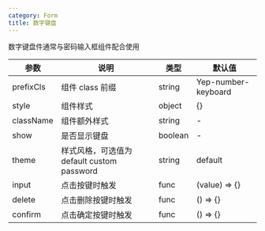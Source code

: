 ```yaml
---
category: Form
title: 数字键盘
---
```


数字键盘件通常与密码输入框组件配合使用

<DEMO>

| 参数      | 说明                                       | 类型    | 默认值              |
| --------- | ------------------------------------------ | ------- | ------------------- |
| prefixCls | 组件 class 前缀                            | string  | Yep-number-keyboard |
| style     | 组件样式                                   | object  | {}                  |
| className | 组件额外样式                               | string  | -                   |
| show      | 是否显示键盘                               | boolean | -                   |
| theme     | 样式风格，可选值为 default custom password | string  | default             |
| input     | 点击按键时触发                             | func    | (value) => {}       |
| delete    | 点击删除按键时触发                         | func    | () => {}            |
| confirm   | 点击确定按键时触发                         | func    | () => {}            |
